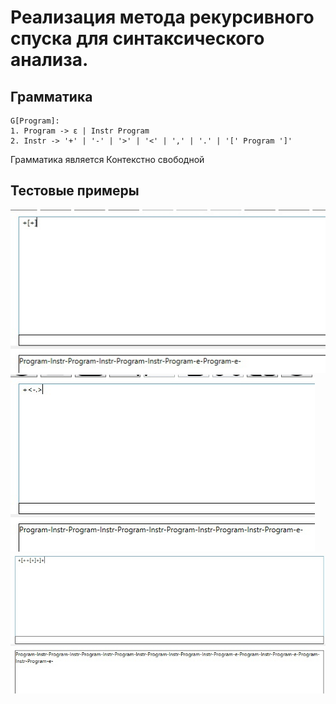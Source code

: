 # Реализация метода рекурсивного спуска для синтаксического анализа.


## Грамматика
```
G[Program]:
1. Program -> ε | Instr Program
2. Instr -> '+' | '-' | '>' | '<' | ',' | '.' | '[' Program ']'
```
Грамматика является Контекстно свободной

## Тестовые примеры
![alt text](ex1.jpg)
![alt text](ex2.jpg)
![alt text](ex3.jpg)
